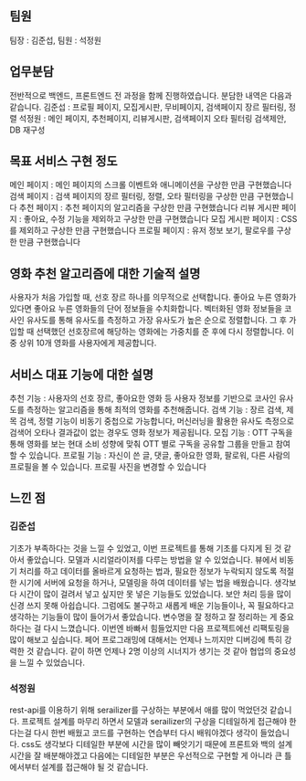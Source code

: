 ## 팀원
팀장 : 김준섭, 팀원 : 석정원

## 업무분담
전반적으로 백엔드, 프론트엔드 전 과정을 함께 진행하였습니다. 분담한 내역은 다음과 같습니다.
김준섭 : 프로필 페이지, 모집게시판, 무비페이지, 검색페이지 장르 필터링, 정렬
석정원 : 메인 페이지, 추천페이지, 리뷰게시판, 검색페이지 오타 필터링 검색제안, DB 재구성

## 목표 서비스 구현 정도
메인 페이지 : 메인 페이지의 스크롤 이벤트와 애니메이션을 구상한 만큼 구현했습니다
검색 페이지 : 검색 페이지의 장르 필터링, 정렬, 오타 필터링을 구상한 만큼 구현했습니다
추천 페이지 : 추천 페이지의 알고리즘을 구상한 만큼 구현했습니다
리뷰 게시판 페이지 : 좋아요, 수정 기능을 제외하고 구상한 만큼 구현했습니다
모집 게시판 페이지 : CSS를 제외하고 구상한 만큼 구현했습니다
프로필 페이지 : 유저 정보 보기, 팔로우를 구상한 만큼 구현했습니다

## 영화 추천 알고리즘에 대한 기술적 설명
사용자가 처음 가입할 때, 선호 장르 하나를 의무적으로 선택합니다. 좋아요 누른 영화가 있다면 좋아요 누른 영화들의 단어 정보들을 수치화합니다. 벡터화된 영화 정보들을 코사인 유사도를 통해 유사도를 측정하고 가장 유사도가 높은 순으로 정렬합니다. 그 후 가입할 때 선택했던 선호장르에 해당하는 영화에는 가중치를 준 후에 다시 정렬합니다. 이 중 상위 10개 영화를 사용자에게 제공합니다.

## 서비스 대표 기능에 대한 설명
추천 기능 : 사용자의 선호 장르, 좋아요한 영화 등 사용자 정보를 기반으로 코사인 유사도를 측정하는 알고리즘을 통해 최적의 영화를 추천해줍니다.
검색 기능 : 장르 검색, 제목 검색, 정렬 기능이 비동기 중첩으로 가능합니다, 머신러닝을 활용한 유사도 측정으로 검색어 오타나 결과값이 없는 경우도 영화 정보가 제공됩니다.
모집 기능 : OTT 구독을 통해 영화를 보는 현대 소비 성향에 맞춰 OTT 별로 구독을 공유할 그룹을 만들고 참여할 수 있습니다.
프로필 기능 : 자신이 쓴 글, 댓글, 좋아요한 영화, 팔로워, 다른 사람의 프로필을 볼 수 있습니다. 프로필 사진을 변경할 수 있습니다

## 느낀 점
### 김준섭
기초가 부족하다는 것을 느낄 수 있었고, 이번 프로젝트를 통해 기초를 다지게 된 것 같아서 좋았습니다. 모델과 시리얼라이저를 다루는 방법을 알 수 있었습니다.
뷰에서 비동기 처리를 하고 데이터를 올바르게 요청하는 법과, 필요한 정보가 누락되지 않도록 적절한 시기에 서버에 요청을 하거나, 모델링을 하여 데이터를 넣는 법을 배웠습니다.
생각보다 시간이 많이 걸려서 넣고 싶지만 못 넣은 기능들도 있었습니다. 보안 처리 등을 많이 신경 쓰지 못해 아쉽습니다. 그럼에도 불구하고 새롭게 배운 기능들이나, 꼭 필요하다고 생각하는 기능들이 많이 들어가서 좋았습니다.
변수명을 잘 정하고 잘 정리하는 게 중요하다는 걸 다시 느꼈습니다. 이번엔 바빠서 힘들었지만 다음 프로젝트에선 리팩토링을 많이 해보고 싶습니다.
페어 프로그래밍에 대해서는 언제나 느끼지만 디버깅에 특히 강력한 것 같습니다. 같이 하면 언제나 2명 이상의 시너지가 생기는 것 같아 협업의 중요성을 느낄 수 있었습니다. 

### 석정원
rest-api를 이용하기 위해 serailizer를 구상하는 부분에서 애를 많이 먹었던것 같습니다.
프로젝트 설계를 마무리 하면서 모델과 serailizer의 구상을 디테일하게 접근해야 한다는걸 다시 한번 배웠고 코드를 구현하는 연습부터 다시 배워야겠다 생각이 들었습니다. 
css도 생각보다 디테일한 부분에 시간을 많이 빼앗기기 때문에 프론트와 백의 설계 시간을 잘 배분해야겠고 다음에는 디테일한 부분은 우선적으로 구현할 게 아니라 큰 틀에서부터 설계를 접근해야 될 것 같습니다. 

